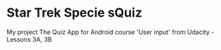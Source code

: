 # Star Trek Specie sQuiz
My project The Quiz App for Android course 'User input' from Udacity - Lessons 3A, 3B
